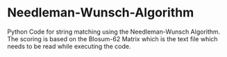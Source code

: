 # Needleman-Wunsch-Algorithm

Python Code for string matching using the Needleman-Wunsch Algorithm. The scoring is based on the Blosum-62 Matrix which is the text file which needs to be read while executing the code.
